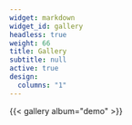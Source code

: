 ```yaml
---
widget: markdown
widget_id: gallery
headless: true
weight: 66
title: Gallery
subtitle: null
active: true
design:
  columns: "1"
---
```


{{< gallery album="demo" >}}
